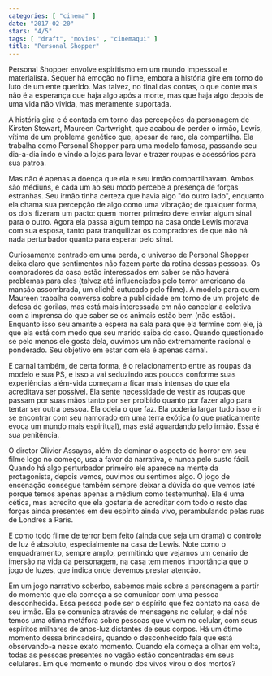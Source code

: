 ```yaml
---
categories: [ "cinema" ]
date: "2017-02-20"
stars: "4/5"
tags: [ "draft", "movies" , "cinemaqui" ]
title: "Personal Shopper"
---
```

Personal Shopper envolve espiritismo em um mundo impessoal e
materialista. Sequer há emoção no filme, embora a história gire
em torno do luto de um ente querido. Mas talvez, no final das contas,
o que conte mais não é a esperança que haja algo após a morte, mas
que haja algo depois de uma vida não vivida, mas meramente suportada.

A história gira e é contada em torno das percepções da personagem
de Kirsten Stewart, Maureen Cartwright, que acabou de perder o irmão,
Lewis, vítima de um problema genético que, apesar de raro, ela
compartilha. Ela trabalha como Personal Shopper para uma modelo famosa,
passando seu dia-a-dia indo e vindo a lojas para levar e trazer roupas
e acessórios para sua patroa.

Mas não é apenas a doença que ela e seu irmão compartilhavam. Ambos
são médiuns, e cada um ao seu modo percebe a presença de forças
estranhas. Seu irmão tinha certeza que havia algo "do outro lado",
enquanto ela chama sua percepção de algo como uma vibração;
de qualquer forma, os dois fizeram um pacto: quem morrer primeiro deve
enviar algum sinal para o outro. Agora ela passa algum tempo na casa onde
Lewis morava com sua esposa, tanto para tranquilizar os compradores de
que não há nada perturbador quanto para esperar pelo sinal.

Curiosamente centrado em uma perda, o universo de Personal Shopper
deixa claro que sentimentos não fazem parte da rotina dessas pessoas. Os
compradores da casa estão interessados em saber se não haverá problemas
para eles (talvez até influenciados pelo terror americano da mansão
assombrada, um clichê cutucado pelo filme). A modelo para quem Maureen
trabalha conversa sobre a publicidade em torno de um projeto de defesa
de gorilas, mas está mais interessada em não cancelar a coletiva com a
imprensa do que saber se os animais estão bem (não estão). Enquanto
isso seu amante a espera na sala para que ela termine com ele, já que
ela está com medo que seu marido saiba do caso. Quando questionado
se pelo menos ele gosta dela, ouvimos um não extremamente racional e
ponderado. Seu objetivo em estar com ela é apenas carnal.

E carnal também, de certa forma, é o relacionamento entre as roupas
da modelo e sua PS, e isso a vai seduzindo aos poucos conforme suas
experiências além-vida começam a ficar mais intensas do que ela
acreditava ser possível. Ela sente necessidade de vestir as roupas que
passam por suas mãos tanto por ser proibido quanto por fazer algo para
tentar ser outra pessoa. Ela odeia o que faz. Ela poderia largar tudo
isso e ir se encontrar com seu namorado em uma terra exótica (o que
praticamente evoca um mundo mais espiritual), mas está aguardando pelo
irmão. Essa é sua penitência.

O diretor Olivier Assayas, além de dominar o aspecto do horror em
seu filme logo no começo, usa a favor da narrativa, e nunca pelo
susto fácil. Quando há algo perturbador primeiro ele aparece na
mente da protagonista, depois vemos, ouvimos ou sentimos algo. O jogo
de encenação consegue também sempre deixar a dúvida do que vemos
(até porque temos apenas apenas a médium como testemunha). Ela é uma
cética, mas acredito que ela gostaria de acreditar com todo o resto
das forças ainda presentes em deu espírito ainda vivo, perambulando
pelas ruas de Londres a Paris.

E como todo filme de terror bem feito (ainda que seja um drama) o
controle de luz é absoluto, especialmente na casa de Lewis. Note como
o enquadramento, sempre amplo, permitindo que vejamos um cenário de
imersão na vida da personagem, na casa tem menos importância que o
jogo de luzes, que indica onde devemos prestar atenção.

Em um jogo narrativo soberbo, sabemos mais sobre a personagem a partir do
momento que ela começa a se comunicar com uma pessoa desconhecida. Essa
pessoa pode ser o espírito que fez contato na casa de seu irmão. Ela
se comunica através de mensagens no celular, e daí nós temos uma
ótima metáfora sobre pessoas que vivem no celular, com seus espíritos
milhares de anos-luz distantes de seus corpos. Há um ótimo momento
dessa brincadeira, quando o desconhecido fala que está observando-a
nesse exato momento. Quando ela começa a olhar em volta, todas as
pessoas presentes no vagão estão concentradas em seus celulares. Em
que momento o mundo dos vivos virou o dos mortos?
